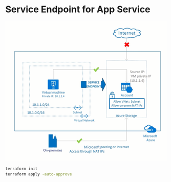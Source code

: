 # Service Endpoint for App Service

![](images/architecture.png)

```sh
terraform init
terraform apply -auto-approve
```